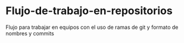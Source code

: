 # Flujo-de-trabajo-en-repositorios
Flujo para trabajar en equipos con el uso de ramas de git y formato de nombres y commits
